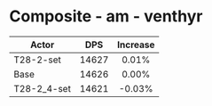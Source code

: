 # Composite - am - venthyr
| Actor | DPS | Increase |
|---|:---:|:---:|
|T28-2-set|14627|0.01%|
|Base|14626|0.00%|
|T28-2_4-set|14621|-0.03%|
